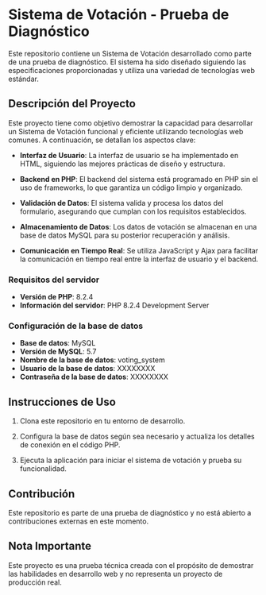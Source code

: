 # Sistema de Votación - Prueba de Diagnóstico

Este repositorio contiene un Sistema de Votación desarrollado como parte de una prueba de diagnóstico.
El sistema ha sido diseñado siguiendo las especificaciones proporcionadas y utiliza una variedad de tecnologías web estándar.

## Descripción del Proyecto

Este proyecto tiene como objetivo demostrar la capacidad para desarrollar un Sistema de Votación funcional y eficiente utilizando tecnologías web comunes. A continuación, se detallan los aspectos clave:

- **Interfaz de Usuario**: La interfaz de usuario se ha implementado en HTML, siguiendo las mejores prácticas de diseño y estructura.

- **Backend en PHP**: El backend del sistema está programado en PHP sin el uso de frameworks, lo que garantiza un código limpio y organizado.

- **Validación de Datos**: El sistema valida y procesa los datos del formulario, asegurando que cumplan con los requisitos establecidos.

- **Almacenamiento de Datos**: Los datos de votación se almacenan en una base de datos MySQL para su posterior recuperación y análisis.

- **Comunicación en Tiempo Real**: Se utiliza JavaScript y Ajax para facilitar la comunicación en tiempo real entre la interfaz de usuario y el backend.

### Requisitos del servidor

- **Versión de PHP**: 8.2.4
- **Información del servidor**: PHP 8.2.4 Development Server

### Configuración de la base de datos

- **Base de datos**: MySQL
- **Versión de MySQL**: 5.7
- **Nombre de la base de datos**: voting_system
- **Usuario de la base de datos**: XXXXXXXX
- **Contraseña de la base de datos**: XXXXXXXX

## Instrucciones de Uso

1. Clona este repositorio en tu entorno de desarrollo.

2. Configura la base de datos según sea necesario y actualiza los detalles de conexión en el código PHP.

3. Ejecuta la aplicación para iniciar el sistema de votación y prueba su funcionalidad.

## Contribución

Este repositorio es parte de una prueba de diagnóstico y no está abierto a contribuciones externas en este momento.

## Nota Importante

Este proyecto es una prueba técnica creada con el propósito de demostrar las habilidades en desarrollo web y no representa un proyecto de producción real.
